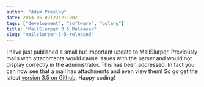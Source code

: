 ```yaml
---
author: "Adam Presley"
date: 2014-06-02T22:21:00Z
tags: ["development", "software", "golang"]
title: "MailSlurper 3.5 Released"
slug: "mailslurper-3-5-released"
---
```


I have just published a small but important update to MailSlurper. Previously mails with attachments would cause issues with the parser and would not display correctly in the administrator. This has been addressed. In fact you can now see that a mail has attachments and even view them! So go get the latest [version 3.5 on Github](https://github.com/adampresley/mailslurper-go/releases/tag/3.5). Happy coding!